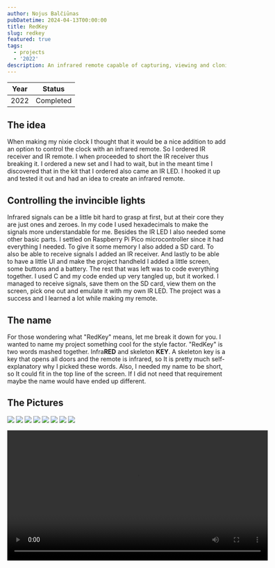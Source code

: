 ```yaml
---
author: Nojus Balčiūnas
pubDatetime: 2024-04-13T00:00:00
title: RedKey
slug: redkey
featured: true
tags:
  - projects
  - '2022'
description: An infrared remote capable of capturing, viewing and cloning IR signals.
---
```


| Year |  Status   |
|:----:|:---------:|
| 2022 | Completed |

## The idea

When making my nixie clock I thought that it would be a nice addition to add an option to control the clock with an infrared remote.
So I ordered IR receiver and IR remote.
I when proceeded to short the IR receiver thus breaking it.
I ordered a new set and I had to wait, but in the meant time I discovered that in the kit that I ordered also came an IR LED.
I hooked it up and tested it out and had an idea to create an infrared remote.

## Controlling the invincible lights

Infrared signals can be a little bit hard to grasp at first, but at their core they are just ones and zeroes.
In my code I used hexadecimals to make the signals more understandable for me.
Besides the IR LED I also needed some other basic parts.
I settled on Raspberry Pi Pico microcontroller since it had everything I needed.
To give it some memory I also added a SD card.
To also be able to receive signals I added an IR receiver.
And lastly to be able to have a little UI and make the project handheld I added a little screen, some buttons and a battery.
The rest that was left was to code everything together.
I used C and my code ended up very tangled up, but it worked.
I managed to receive signals, save them on the SD card, view them on the screen, pick one out and emulate it with my own IR LED.
The project was a success and I learned a lot while making my remote.

## The name

For those wondering what "RedKey" means, let me break it down for you.
I wanted to name my project something cool for the style factor.
"RedKey" is two words mashed together.
Infra**RED** and skeleton **KEY**.
A skeleton key is a key that opens all doors and the remote is infrared, so It is pretty much self-explanatory why I picked these words.
Also, I needed my name to be short, so It could fit in the top line of the screen.
If I did not need that requirement maybe the name would have ended up different.

## The Pictures

![](../../assets/images/redkey/1.jpg)
![](../../assets/images/redkey/2.jpg)
![](../../assets/images/redkey/3.jpg)
![](../../assets/images/redkey/4.jpg)
![](../../assets/images/redkey/5.jpg)
![](../../assets/images/redkey/6.jpg)
![](../../assets/images/redkey/7.jpg)
![](../../assets/images/redkey/8.jpg)
<center>
<video width="600" height="auto" controls>
  <source src="/assets/redkey/1.mp4" type="video/mp4">
</video>
</center>
